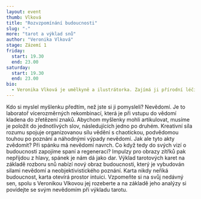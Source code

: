 ```yaml
---
layout: event
thumb: Vlková
title: "Rozvzpomínání budoucnosti"
slug: "-"
more: "tarot a výklad snů"
author: "Veronika Vlková"
stage: Zázemí 1
friday:
  start: 19.30
  end: 23.00
saturday:
  start: 19.30
  end: 23.00
bio:
  - Veronika Vlková je umělkyně a ilustrátorka. Zajímá ji přírodní léčitelství, alternativní verze budoucnosti a příběhy snových vizí.
---
```


Kdo si myslel myšlenku předtím, než jste si ji pomysleli? Nevědomí. Je to laboratoř vícerozměrných rekombinací, která je při vstupu do vědomí kladena do zřetězení znaků. Abychom myšlenky mohli artikulovat, musíme je položit do jednotlivých slov, následujících jedno po druhém. Kreativní síla rozumu spojuje organizovanou sílu vědění s chaotickou, podvědomou touhou po poznání a náhodnými výpady nevědomí. Jak ale tyto akty zvědomit? Při spánku má nevědomí navrch. Co když tedy do svých vizí o budoucnosti zapojíme spaní a regeneraci? Impulzy pro obrazy zítřků pak nepřijdou z hlavy, spánek je nám dá jako dar.
Výklad tarotových karet na základě rozboru snů nabízí nový obraz budoucnosti, který je vybudován silami nevědomí a neobjektivistického poznání. Karta nikdy neříká budoucnost, karta otevírá prostor intuici. Vzpomeňte si na svůj nedávný sen, spolu s Veronikou Vlkovou jej rozeberte a na základě jeho analýzy si povídejte se svým nevědomím při výkladu tarotu.
